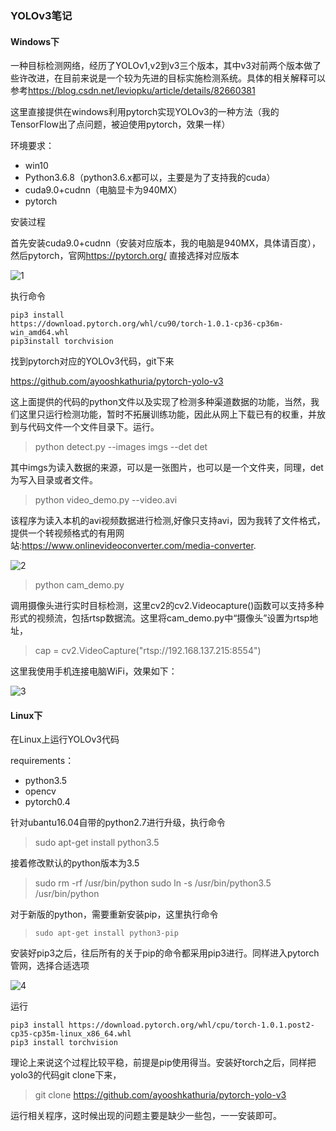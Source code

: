 ### YOLOv3笔记

#### Windows下

一种目标检测网络，经历了YOLOv1,v2到v3三个版本，其中v3对前两个版本做了些许改进，在目前来说是一个较为先进的目标实施检测系统。具体的相关解释可以参考<https://blog.csdn.net/leviopku/article/details/82660381>

这里直接提供在windows利用pytorch实现YOLOv3的一种方法（我的TensorFlow出了点问题，被迫使用pytorch，效果一样）

环境要求：

-   win10
- Python3.6.8（python3.6.x都可以，主要是为了支持我的cuda）
-  cuda9.0+cudnn（电脑显卡为940MX）
- pytorch

安装过程

首先安装cuda9.0+cudnn（安装对应版本，我的电脑是940MX，具体请百度），然后pytorch，官网<https://pytorch.org/> 直接选择对应版本

![1](https://github.com/hxiaoxi/SLAM/blob/master/image/1.png)

执行命令

```
pip3 install
https://download.pytorch.org/whl/cu90/torch-1.0.1-cp36-cp36m-win_amd64.whl
pip3install torchvision
```

找到pytorch对应的YOLOv3代码，git下来

<https://github.com/ayooshkathuria/pytorch-yolo-v3>

这上面提供的代码的python文件以及实现了检测多种渠道数据的功能，当然，我们这里只运行检测功能，暂时不拓展训练功能，因此从网上下载已有的权重，并放到与代码文件一个文件目录下。运行。

> python detect.py --images imgs --det det 

其中imgs为读入数据的来源，可以是一张图片，也可以是一个文件夹，同理，det为写入目录或者文件。

> python video_demo.py --video.avi

该程序为读入本机的avi视频数据进行检测,好像只支持avi，因为我转了文件格式，提供一个转视频格式的有用网站:<https://www.onlinevideoconverter.com/media-converter>.

![2](https://github.com/hxiaoxi/SLAM/blob/master/image/2.png)

> python cam_demo.py

调用摄像头进行实时目标检测，这里cv2的cv2.Videocapture()函数可以支持多种形式的视频流，包括rtsp数据流。这里将cam_demo.py中“摄像头”设置为rtsp地址，

> cap = cv2.VideoCapture("rtsp://192.168.137.215:8554")

这里我使用手机连接电脑WiFi，效果如下：

![3](https://github.com/hxiaoxi/SLAM/blob/master/image/3.png)

#### Linux下

在Linux上运行YOLOv3代码

requirements：

- python3.5
- opencv
- pytorch0.4

针对ubantu16.04自带的python2.7进行升级，执行命令

> sudo apt-get install python3.5

接着修改默认的python版本为3.5

> sudo rm -rf  /usr/bin/python
> sudo ln -s /usr/bin/python3.5  /usr/bin/python

对于新版的python，需要重新安装pip，这里执行命令

> `sudo apt-get install python3-pip ` 

安装好pip3之后，往后所有的关于pip的命令都采用pip3进行。同样进入pytorch管网，选择合适选项

![4](https://github.com/hxiaoxi/SLAM/blob/master/image/4.png)

运行

```
pip3 install https://download.pytorch.org/whl/cpu/torch-1.0.1.post2-cp35-cp35m-linux_x86_64.whl
pip3 install torchvision
```

理论上来说这个过程比较平稳，前提是pip使用得当。安装好torch之后，同样把yolo3的代码git clone下来，

> git clone https://github.com/ayooshkathuria/pytorch-yolo-v3

运行相关程序，这时候出现的问题主要是缺少一些包，一一安装即可。
